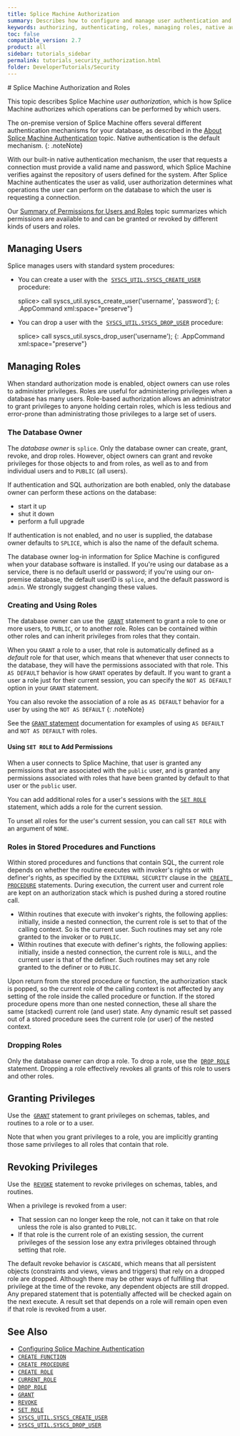 ```yaml
---
title: Splice Machine Authorization
summary: Describes how to configure and manage user authentication and user authorization, in two main sections
keywords: authorizing, authenticating, roles, managing roles, native authentication, grant, set role, users, create user, create role, drop role, cascade
toc: false
compatible_version: 2.7
product: all
sidebar: tutorials_sidebar
permalink: tutorials_security_authorization.html
folder: DeveloperTutorials/Security
---
```

<section>
<div class="TopicContent" data-swiftype-index="true" markdown="1">
# Splice Machine Authorization and Roles

This topic describes Splice Machine *user authorization*, which is how
Splice Machine authorizes which operations can be performed by which
users.

The on-premise version of Splice Machine offers several different
authentication mechanisms for your database, as described in the
[About Splice Machine
Authentication](tutorials_security_authentication.html) topic.
Native authentication is the default mechanism.
{: .noteNote}

With our built-in native authentication mechanism, the user that
requests a connection must provide a valid name and password, which
Splice Machine verifies against the repository of users defined for the
system. After Splice Machine authenticates the user as valid, user
authorization determines what operations the user can perform on the
database to which the user is requesting a connection.

Our [Summary of Permissions for Users and Roles](tutorials_security_permissions.html) topic summarizes which permissions are available to and can be granted or revoked by different kinds of users and roles.

## Managing Users

Splice manages users with standard system procedures:

* You can create a user with the
 &nbsp;[`SYSCS_UTIL.SYSCS_CREATE_USER`](sqlref_builtinfcns_user.html)
  procedure:
  <div class="preWrapperWide" markdown="1">
      splice> call syscs_util.syscs_create_user('username', 'password');
  {: .AppCommand xml:space="preserve"}

  </div>

* You can drop a user with the
 &nbsp;[`SYSCS_UTIL.SYSCS_DROP_USER`](sqlref_builtinfcns_user.html)
  procedure:
  <div class="preWrapperWide" markdown="1">
      splice> call syscs_util.syscs_drop_user('username');
  {: .AppCommand xml:space="preserve"}

  </div>

## Managing Roles

When standard authorization mode is enabled, object owners can use roles
to administer privileges. Roles are useful for administering privileges
when a database has many users. Role-based authorization allows an
administrator to grant privileges to anyone holding certain roles, which
is less tedious and error-prone than administrating those privileges to
a large set of users.

### The Database Owner

The *database owner* is `splice`. Only the database owner can create,
grant, revoke, and drop roles. However, object owners can grant and
revoke privileges for those objects to and from roles, as well as to and
from individual users and to `PUBLIC` (all users).

If authentication and SQL authorization are both enabled, only the
database owner can perform these actions on the database:

* start it up
* shut it down
* perform a full upgrade

If authentication is not enabled, and no user is supplied, the database
owner defaults to `SPLICE`, which is also the name of the default
schema.

The database owner log-in information for Splice Machine is configured
when your database software is installed. If you're using our database
as a service, there is no default userId or password; if you're using
our on-premise database, the default userID is `splice`, and the default
password is `admin`. We strongly suggest changing these values.

### Creating and Using Roles

The database owner can use the &nbsp;[`GRANT`](sqlref_statements_grant.html)
statement to grant a role to one or more users, to `PUBLIC`, or to
another role. Roles can be contained within other roles and can inherit
privileges from roles that they contain.

When you `GRANT` a role to a user, that role is automatically defined as a *default* role for that user, which means that whenever that user connects to the database, they will have the permissions associated with that role. This `AS DEFAULT` behavior is how `GRANT` operates by default. If you want to grant a user a role just for their current session, you can specify the `NOT AS DEFAULT` option in your `GRANT` statement.

You can also revoke the association of a role as `AS DEFAULT` behavior for a user by using the `NOT AS DEFAULT`
{: .noteNote}

See the [`GRANT` statement](sqlref_statements_grant.html) documentation for examples of using `AS DEFAULT` and `NOT AS DEFAULT` with roles.

#### Using `SET ROLE` to Add Permissions

When a user connects to Splice Machine, that user is granted any permissions that are associated with the `public` user, and is granted any permissions associated with roles that have been granted by default to that user or the `public` user.

You can add additional roles for a user's sessions with the [`SET ROLE`](sqlref_statements_setrole.html) statement, which adds a role for the current session.

To unset all roles for the user's current session, you can call `SET ROLE` with an argument of
`NONE`.

### Roles in Stored Procedures and Functions

Within stored procedures and functions that contain SQL, the current
role depends on whether the routine executes with invoker's rights or
with definer's rights, as specified by the `EXTERNAL SECURITY` clause in
the &nbsp;[`CREATE PROCEDURE`](sqlref_statements_createprocedure.html)
statements. During execution, the current user and current role are kept
on an authorization stack which is pushed during a stored routine call.

* Within routines that execute with invoker's rights, the following
  applies: initially, inside a nested connection, the current role is
  set to that of the calling context. So is the current user. Such
  routines may set any role granted to the invoker or to `PUBLIC`.
* Within routines that execute with definer's rights, the following
  applies: initially, inside a nested connection, the current role is
  `NULL`, and the current user is that of the definer. Such routines may
  set any role granted to the definer or to `PUBLIC`.

Upon return from the stored procedure or function, the authorization
stack is popped, so the current role of the calling context is not
affected by any setting of the role inside the called procedure or
function. If the stored procedure opens more than one nested connection,
these all share the same (stacked) current role (and user) state. Any
dynamic result set passed out of a stored procedure sees the current
role (or user) of the nested context.

### Dropping Roles

Only the database owner can drop a role. To drop a role, use the &nbsp;[`DROP
ROLE`](sqlref_statements_droprole.html) statement. Dropping a role
effectively revokes all grants of this role to users and other roles.

## Granting Privileges

Use the &nbsp;[`GRANT`](sqlref_statements_grant.html) statement to grant
privileges on schemas, tables, and routines to a role or to a user.

Note that when you grant privileges to a role, you are implicitly
granting those same privileges to all roles that contain that role.

## Revoking Privileges

Use the &nbsp;[`REVOKE`](sqlref_statements_revoke.html) statement to revoke
privileges on schemas, tables, and routines.

When a privilege is revoked from a user:

* That session can no longer keep the role, not can it take on that role
  unless the role is also granted to `PUBLIC`.
* If that role is the current role of an existing session, the current
  privileges of the session lose any extra privileges obtained through
  setting that role.

The default revoke behavior is `CASCADE`, which means that all
persistent objects (constraints and views, views and triggers) that rely
on a dropped role are dropped. Although there may be other ways of
fulfilling that privilege at the time of the revoke, any dependent
objects are still dropped. Any prepared statement that is potentially
affected will be checked again on the next execute. A result set that
depends on a role will remain open even if that role is revoked from a
user.

## See Also

* [Configuring Splice Machine
  Authentication](tutorials_security_authentication.html)
* [`CREATE FUNCTION`](sqlref_statements_createfunction.html)
* [`CREATE PROCEDURE`](sqlref_statements_createprocedure.html)
* [`CREATE ROLE`](sqlref_statements_createrole.html)
* [`CURRENT_ROLE`](sqlref_builtinfcns_currentrole.html)
* [`DROP ROLE`](sqlref_statements_droprole.html)
* [`GRANT`](sqlref_statements_grant.html)
* [`REVOKE`](sqlref_statements_revoke.html)
* [`SET ROLE`](sqlref_statements_setrole.html)
* [`SYSCS_UTIL.SYSCS_CREATE_USER`](sqlref_builtinfcns_user.html)
* [`SYSCS_UTIL.SYSCS_DROP_USER`](sqlref_builtinfcns_user.html)

</div>
</section>
